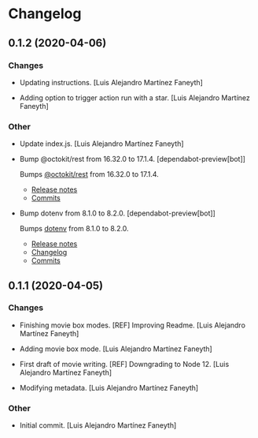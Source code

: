 # Changelog


## 0.1.2 (2020-04-06)

### Changes

* Updating instructions. [Luis Alejandro Martínez Faneyth]

* Adding option to trigger action run with a star. [Luis Alejandro Martínez Faneyth]

### Other

* Update index.js. [Luis Alejandro Martínez Faneyth]

* Bump @octokit/rest from 16.32.0 to 17.1.4. [dependabot-preview[bot]]

  Bumps [@octokit/rest](https://github.com/octokit/rest.js) from 16.32.0 to 17.1.4.
  - [Release notes](https://github.com/octokit/rest.js/releases)
  - [Commits](https://github.com/octokit/rest.js/compare/v16.32.0...v17.1.4)

* Bump dotenv from 8.1.0 to 8.2.0. [dependabot-preview[bot]]

  Bumps [dotenv](https://github.com/motdotla/dotenv) from 8.1.0 to 8.2.0.
  - [Release notes](https://github.com/motdotla/dotenv/releases)
  - [Changelog](https://github.com/motdotla/dotenv/blob/master/CHANGELOG.md)
  - [Commits](https://github.com/motdotla/dotenv/compare/v8.1.0...v8.2.0)


## 0.1.1 (2020-04-05)

### Changes

* Finishing movie box modes. [REF] Improving Readme. [Luis Alejandro Martínez Faneyth]

* Adding movie box mode. [Luis Alejandro Martínez Faneyth]

* First draft of movie writing. [REF] Downgrading to Node 12. [Luis Alejandro Martínez Faneyth]

* Modifying metadata. [Luis Alejandro Martínez Faneyth]

### Other

* Initial commit. [Luis Alejandro Martínez Faneyth]


